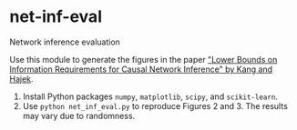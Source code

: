 # net-inf-eval
Network inference evaluation

Use this module to generate the figures in the paper ["Lower Bounds on Information Requirements for Causal Network Inference" by Kang and Hajek](https://arxiv.org/abs/2102.00055).
1. Install Python packages `numpy`, `matplotlib`, `scipy`, and `scikit-learn`.
2. Use `python net_inf_eval.py` to reproduce Figures 2 and 3.  The results may vary due to randomness.
